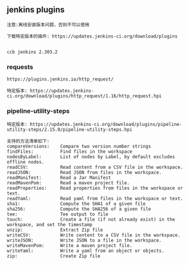 ## jenkins plugins
    
    注意:离线安装版本问题，否则不可以使用

    下载特定版本的插件: https://updates.jenkins-ci.org/download/plugins
    
    
    ccb jenkins 2.303.2

### requests
    
    https://plugins.jenkins.io/http_request/

    特定版本: https://updates.jenkins-ci.org/download/plugins/http_request/1.16/http_request.hpi


### pipeline-utility-steps

    特定版本: https://updates.jenkins-ci.org/download/plugins/pipeline-utility-steps/2.15.0/pipeline-utility-steps.hpi

    支持的方法清单如下:
    compareVersions:    Compare two version number strings
    findFiles:          Find files in the workspace
    nodesByLabel:       List of nodes by Label, by default excludes offline nodes.
    readCSV:            Read content from a CSV file in the workspace.
    readJSON:           Read JSON from files in the workspace.
    readManifest:       Read a Jar Manifest
    readMavenPom:       Read a maven project file.
    readProperties:     Read properties from files in the workspace or text.
    readYaml:           Read yaml from files in the workspace or text.
    sha1:               Compute the SHA1 of a given file
    sha256:             Compute the SHA256 of a given file
    tee:                Tee output to file
    touch:              Create a file (if not already exist) in the workspace, and set the timestamp
    unzip:              Extract Zip file
    writeCSV:           Write content to a CSV file in the workspace.
    writeJSON:          Write JSON to a file in the workspace.
    writeMavenPom:      Write a maven project file.
    writeYaml:          Write a yaml from an object or objects.
    zip:                Create Zip file